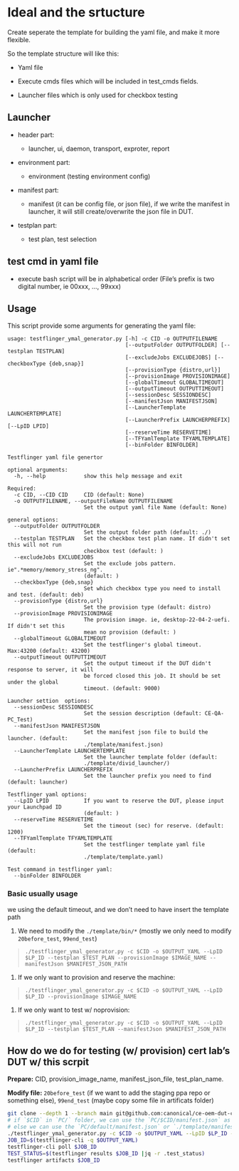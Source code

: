 # Ideal and the srtucture

Create seperate the template for building the yaml file, and make it more flexible.

So the template structure will like this:

- Yaml file

- Execute cmds files which will be included in test_cmds fields.

- Launcher files which is only used for checkbox testing

## Launcher

- header part:
  - launcher, ui, daemon, transport, exproter, report

- environment part:
  - environment (testing environment config)

- manifest part:
  - manifest (it can be config file, or json file),
    if we write the manifest in launcher,
    it will still create/overwrite the json file in DUT.

- testplan part:
  - test plan, test selection

## test cmd in yaml file

- execute bash script will be in alphabetical order
  (File’s prefix is two digital number, ie 00xxx, …, 99xxx)

## Usage

This script provide some arguments for generating the yaml file:
<!-- markdownlint-configure-file { "MD013": { "line_length": 150 } } -->
```text
usage: testflinger_ymal_generator.py [-h] -c CID -o OUTPUTFILENAME
                                     [--outputFolder OUTPUTFOLDER] [--testplan TESTPLAN]
                                     [--excludeJobs EXCLUDEJOBS] [--checkboxType {deb,snap}]
                                     [--provisionType {distro,url}]
                                     [--provisionImage PROVISIONIMAGE]
                                     [--globalTimeout GLOBALTIMEOUT]
                                     [--outputTimeout OUTPUTTIMEOUT]
                                     [--sessionDesc SESSIONDESC]
                                     [--manifestJson MANIFESTJSON]
                                     [--LauncherTemplate LAUNCHERTEMPLATE]
                                     [--LauncherPrefix LAUNCHERPREFIX] [--LpID LPID]
                                     [--reserveTime RESERVETIME]
                                     [--TFYamlTemplate TFYAMLTEMPLATE]
                                     [--binFolder BINFOLDER]

Testflinger yaml file genertor

optional arguments:
  -h, --help            show this help message and exit

Required:
  -c CID, --CID CID     CID (default: None)
  -o OUTPUTFILENAME, --outputFileName OUTPUTFILENAME
                        Set the output yaml file Name (default: None)

general options:
  --outputFolder OUTPUTFOLDER
                        Set the output folder path (default: ./)
  --testplan TESTPLAN   Set the checkbox test plan name. If didn't set this will not run
                        checkbox test (default: )
  --excludeJobs EXCLUDEJOBS
                        Set the exclude jobs pattern. ie".*memory/memory_stress_ng".
                        (default: )
  --checkboxType {deb,snap}
                        Set which checkbox type you need to install and test. (default: deb)
  --provisionType {distro,url}
                        Set the provision type (default: distro)
  --provisionImage PROVISIONIMAGE
                        The provision image. ie, desktop-22-04-2-uefi. If didn't set this
                        mean no provision (default: )
  --globalTimeout GLOBALTIMEOUT
                        Set the testflinger's global timeout. Max:43200 (default: 43200)
  --outputTimeout OUTPUTTIMEOUT
                        Set the output timeout if the DUT didn't response to server, it will
                        be forced closed this job. It should be set under the global
                        timeout. (default: 9000)

Launcher settion  options:
  --sessionDesc SESSIONDESC
                        Set the session description (default: CE-QA-PC_Test)
  --manifestJson MANIFESTJSON
                        Set the manifest json file to build the launcher. (default:
                        ./template/manifest.json)
  --LauncherTemplate LAUNCHERTEMPLATE
                        Set the launcher template folder (default:
                        ./template/divid_launcher/)
  --LauncherPrefix LAUNCHERPREFIX
                        Set the launcher prefix you need to find (default: launcher)

Testflinger yaml options:
  --LpID LPID           If you want to reserve the DUT, please input your Launchpad ID
                        (default: )
  --reserveTime RESERVETIME
                        Set the timeout (sec) for reserve. (default: 1200)
  --TFYamlTemplate TFYAMLTEMPLATE
                        Set the testflinger template yaml file (default:
                        ./template/template.yaml)

Test command in testflinger yaml:
  --binFolder BINFOLDER
```

### Basic usually usage

we using the default timeout, and we don’t need to have insert the template
path

1. We  need to modify the `./template/bin/*`
(mostly we only need to modify `20before_test`, `99end_test`)

> `./testflinger_ymal_generator.py -c $CID -o $OUTPUT_YAML --LpID $LP_ID --testplan $TEST_PLAN --provisionImage $IMAGE_NAME --manifestJson $MANIFEST_JSON_PATH`

1. If we only want to provision and reserve the machine:

> `./testflinger_ymal_generator.py -c $CID -o $OUTPUT_YAML --LpID $LP_ID --provisionImage $IMAGE_NAME`

1. If we only want to test w/ noprovision:

> `./testflinger_ymal_generator.py -c $CID -o $OUTPUT_YAML --LpID $LP_ID --testplan $TEST_PLAN --manifestJson $MANIFEST_JSON_PATH`

## How do we do for testing (w/ provision) cert lab’s DUT w/ this scrpit

**Prepare:** CID, provision_image_name, manifest_json_file, test_plan_name.

**Modify file:** `20before_test` (if we want to add the staging ppa repo or
something else), `99end_test` (maybe copy some file in artificats folder)

```sh
git clone --depth 1 --branch main git@github.com:canonical/ce-oem-dut-checkbox-configuration.git
# if `$CID` in `PC/` folder, we can use the `PC/$CID/manifest.json` as `$MANIFEST_JSON_PATH`
# else we can use the `PC/default/manifest.json` or `./template/manifest.json` we modify by our self
./testflinger_ymal_generator.py -c $CID -o $OUTPUT_YAML --LpID $LP_ID --testplan $TEST_PLAN --provisionImage $IMAGE_NAME --manifestJson $MANIFEST_JSON_PATH
JOB_ID=$(testflinger-cli -q $OUTPUT_YAML)
testflinger-cli poll $JOB_ID
TEST_STATUS=$(testflinger results $JOB_ID |jq -r .test_status)
testflinger artifacts $JOB_ID
```

